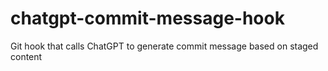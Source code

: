 # chatgpt-commit-message-hook
Git hook that calls ChatGPT to generate commit message based on staged content

